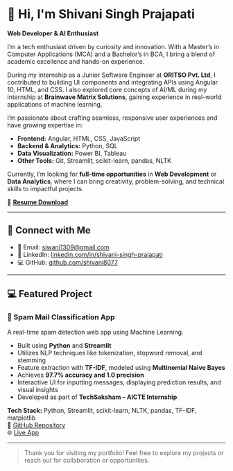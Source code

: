 # 👋 Hi, I'm Shivani Singh Prajapati  
**Web Developer & AI Enthusiast**

I’m a tech enthusiast driven by curiosity and innovation. With a Master’s in Computer Applications (MCA) and a Bachelor’s in BCA, I bring a blend of academic excellence and hands-on experience.

During my internship as a Junior Software Engineer at **ORITSO Pvt. Ltd**, I contributed to building UI components and integrating APIs using Angular 10, HTML, and CSS. I also explored core concepts of AI/ML during my internship at **Brainwave Matrix Solutions**, gaining experience in real-world applications of machine learning.

I’m passionate about crafting seamless, responsive user experiences and have growing expertise in:
- **Frontend:** Angular, HTML, CSS, JavaScript
- **Backend & Analytics:** Python, SQL
- **Data Visualization:** Power BI, Tableau
- **Other Tools:** Git, Streamlit, scikit-learn, pandas, NLTK

Currently, I’m looking for **full-time opportunities** in **Web Development** or **Data Analytics**, where I can bring creativity, problem-solving, and technical skills to impactful projects.

📄 [**Resume Download**](https://drive.google.com/file/d/1LeHn67D060BMAuSSP9PLPBMCsSGKwMIn/view?usp)

---

## 🔗 Connect with Me

- 📧 Email: [siwani1309@gmail.com](mailto:siwani1309@gmail.com)  
- 💼 LinkedIn: [linkedin.com/in/shivani-singh-prajapati](https://www.linkedin.com/in/shivani-singh-prajapati/)  
- 💻 GitHub: [github.com/shivani8077](https://github.com/shivani8077)

---

## 💻 Featured Project

### 📌 Spam Mail Classification App  
A real-time spam detection web app using Machine Learning.

- Built using **Python** and **Streamlit**
- Utilizes NLP techniques like tokenization, stopword removal, and stemming
- Feature extraction with **TF-IDF**, modeled using **Multinomial Naive Bayes**
- Achieves **97.7% accuracy and 1.0 precision**
- Interactive UI for inputting messages, displaying prediction results, and visual insights
- Developed as part of **TechSaksham – AICTE Internship**

**Tech Stack:** Python, Streamlit, scikit-learn, NLTK, pandas, TF-IDF, matplotlib  
🔗 [GitHub Repository](https://github.com/shivani8077/spam-mail-classification)  
🌐 [Live App](https://spamemailclassifictionapp-1.streamlit.app/)

---

> Thank you for visiting my portfolio! Feel free to explore my projects or reach out for collaboration or opportunities.
